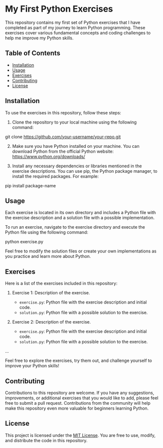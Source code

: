 # My First Python Exercises

This repository contains my first set of Python exercises that I have completed as part of my journey to learn Python programming. 
These exercises cover various fundamental concepts and coding challenges to help me improve my Python skills.

## Table of Contents

- [Installation](#installation)
- [Usage](#usage)
- [Exercises](#exercises)
- [Contributing](#contributing)
- [License](#license)

## Installation

To use the exercises in this repository, follow these steps:

1. Clone the repository to your local machine using the following command:

git clone https://github.com/your-username/your-repo.git


2. Make sure you have Python installed on your machine. You can download Python from the official Python website: https://www.python.org/downloads/

3. Install any necessary dependencies or libraries mentioned in the exercise descriptions. You can use pip, the Python package manager, to install the required packages. For example:

pip install package-name


## Usage

Each exercise is located in its own directory and includes a Python file with the exercise description and a solution file with a possible implementation.

To run an exercise, navigate to the exercise directory and execute the Python file using the following command:

python exercise.py


Feel free to modify the solution files or create your own implementations as you practice and learn more about Python.

## Exercises

Here is a list of the exercises included in this repository:

1. Exercise 1: Description of the exercise.

   - `exercise.py`: Python file with the exercise description and initial code.
   - `solution.py`: Python file with a possible solution to the exercise.

2. Exercise 2: Description of the exercise.

   - `exercise.py`: Python file with the exercise description and initial code.
   - `solution.py`: Python file with a possible solution to the exercise.

...

Feel free to explore the exercises, try them out, and challenge yourself to improve your Python skills!

## Contributing

Contributions to this repository are welcome. If you have any suggestions, improvements, or additional exercises that you would like to add, please feel free to submit a pull request. Contributions from the community will help make this repository even more valuable for beginners learning Python.

## License

This project is licensed under the [MIT License](LICENSE). You are free to use, modify, and distribute the code in this repository.


